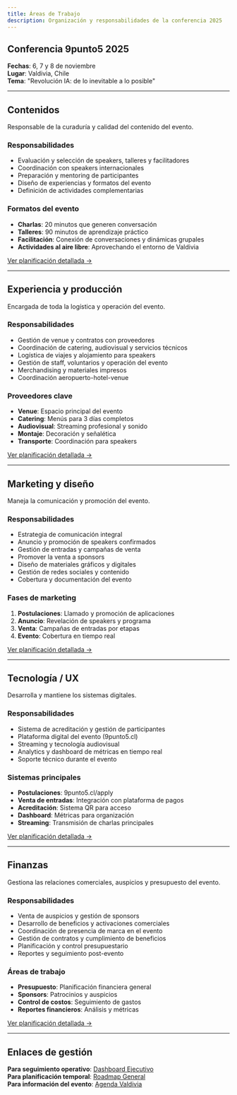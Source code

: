 ```yaml
---
title: Áreas de Trabajo
description: Organización y responsabilidades de la conferencia 2025
---
```

## Conferencia 9punto5 2025

**Fechas**: 6, 7 y 8 de noviembre\
**Lugar**: Valdivia, Chile\
**Tema**: "Revolución IA: de lo inevitable a lo posible"

---

## Contenidos

Responsable de la curaduría y calidad del contenido del evento.

### Responsabilidades

- Evaluación y selección de speakers, talleres y facilitadores
- Coordinación con speakers internacionales
- Preparación y mentoring de participantes
- Diseño de experiencias y formatos del evento
- Definición de actividades complementarias

### Formatos del evento

- **Charlas**: 20 minutos que generen conversación
- **Talleres**: 90 minutos de aprendizaje práctico
- **Facilitación**: Conexión de conversaciones y dinámicas grupales
- **Actividades al aire libre**: Aprovechando el entorno de Valdivia

[Ver planificación detallada →](/areas/contenidos/overview)

---

## Experiencia y producción

Encargada de toda la logística y operación del evento.

### Responsabilidades

- Gestión de venue y contratos con proveedores
- Coordinación de catering, audiovisual y servicios técnicos
- Logística de viajes y alojamiento para speakers
- Gestión de staff, voluntarios y operación del evento
- Merchandising y materiales impresos
- Coordinación aeropuerto-hotel-venue

### Proveedores clave

- **Venue**: Espacio principal del evento
- **Catering**: Menús para 3 días completos
- **Audiovisual**: Streaming profesional y sonido
- **Montaje**: Decoración y señalética
- **Transporte**: Coordinación para speakers

[Ver planificación detallada →](/areas/experiencia-produccion/overview)

---

## Marketing y diseño

Maneja la comunicación y promoción del evento.

### Responsabilidades

- Estrategia de comunicación integral
- Anuncio y promoción de speakers confirmados
- Gestión de entradas y campañas de venta
- Promover la venta a sponsors
- Diseño de materiales gráficos y digitales
- Gestión de redes sociales y contenido
- Cobertura y documentación del evento

### Fases de marketing

1. **Postulaciones**: Llamado y promoción de aplicaciones
1. **Anuncio**: Revelación de speakers y programa
1. **Venta**: Campañas de entradas por etapas
1. **Evento**: Cobertura en tiempo real

[Ver planificación detallada →](/areas/marketing-diseno/overview)

---

## Tecnología / UX

Desarrolla y mantiene los sistemas digitales.

### Responsabilidades

- Sistema de acreditación y gestión de participantes
- Plataforma digital del evento (9punto5.cl)
- Streaming y tecnología audiovisual
- Analytics y dashboard de métricas en tiempo real
- Soporte técnico durante el evento

### Sistemas principales

- **Postulaciones**: 9punto5.cl/apply
- **Venta de entradas**: Integración con plataforma de pagos
- **Acreditación**: Sistema QR para acceso
- **Dashboard**: Métricas para organización
- **Streaming**: Transmisión de charlas principales

[Ver planificación detallada →](/areas/tecnologia/overview)

---

## Finanzas

Gestiona las relaciones comerciales, auspicios y presupuesto del evento.

### Responsabilidades

- Venta de auspicios y gestión de sponsors
- Desarrollo de beneficios y activaciones comerciales
- Coordinación de presencia de marca en el evento
- Gestión de contratos y cumplimiento de beneficios
- Planificación y control presupuestario
- Reportes y seguimiento post-evento

### Áreas de trabajo

- **Presupuesto**: Planificación financiera general
- **Sponsors**: Patrocinios y auspicios
- **Control de costos**: Seguimiento de gastos
- **Reportes financieros**: Análisis y métricas

[Ver planificación detallada →](/areas/finanzas/overview)

---

## Enlaces de gestión

**Para seguimiento operativo**: [Dashboard Ejecutivo](/planificacion/dashboard)\
**Para planificación temporal**: [Roadmap General](/planificacion/roadmap)\
**Para información del evento**: [Agenda Valdivia](/eventos/valdivia/overview)
